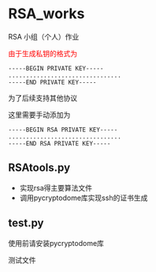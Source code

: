 # RSA_works
RSA 小组（个人）作业

<font color = red>由于生成私钥的格式为</font>

```
-----BEGIN PRIVATE KEY-----
................................
-----END PRIVATE KEY-----
```

为了后续支持其他协议

这里需要手动添加为

```
-----BEGIN RSA PRIVATE KEY-----
................................
-----END RSA PRIVATE KEY-----
```

## RSAtools.py
- 实现rsa得主要算法文件
- 调用pycryptodome库实现ssh的证书生成

## test.py
使用前请安装pycryptodome库

测试文件
